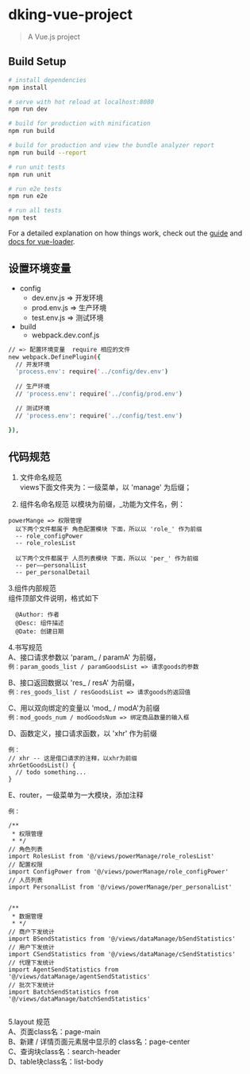 # dking-vue-project

> A Vue.js project

## Build Setup

``` bash
# install dependencies
npm install

# serve with hot reload at localhost:8080
npm run dev

# build for production with minification
npm run build

# build for production and view the bundle analyzer report
npm run build --report

# run unit tests
npm run unit

# run e2e tests
npm run e2e

# run all tests
npm test
```

For a detailed explanation on how things work, check out the [guide](http://vuejs-templates.github.io/webpack/) and [docs for vue-loader](http://vuejs.github.io/vue-loader).

## 设置环境变量
  - config 
    - dev.env.js => 开发环境
    - prod.env.js => 生产环境
    - test.env.js => 测试环境
  - build
    - webpack.dev.conf.js 
      <br>
``` bash
// => 配置环境变量  require 相应的文件
new webpack.DefinePlugin({
  // 开发环境
  'process.env': require('../config/dev.env')
  
  // 生产环境
  // 'process.env': require('../config/prod.env')

  // 测试环境
  // 'process.env': require('../config/test.env')

}),
```

## 代码规范
1. 文件命名规范  
  views下面文件夹为：一级菜单，以 'manage' 为后缀；
  
2. 组件名命名规范
  以模块为前缀，_功能为文件名，例：
  ```$xslt
  powerMange => 权限管理
    以下两个文件都属于 角色配置模块 下面，所以以 'role_' 作为前缀
    -- role_configPower
    -- role_rolesList
    
    以下两个文件都属于 人员列表模块 下面，所以以 'per_' 作为前缀
    -- per——personalList
    -- per_personalDetail
  ```
  
3.组件内部规范  
  组件顶部文件说明，格式如下
  ```
    @Author: 作者
    @Desc: 组件描述
    @Date: 创建日期
```
4.书写规范  
  A、接口请求参数以 'param_ / paramA' 为前缀，  
  ``例：param_goods_list / paramGoodsList => 请求goods的参数``  
  
  B、接口返回数据以 'res_ / resA' 为前缀，  
   ``例：res_goods_list / resGoodsList => 请求goods的返回值``
  
  C、用以双向绑定的变量以 'mod_ / modA'为前缀   
  ``例：mod_goods_num / modGoodsNum => 绑定商品数量的输入框``   
  
  D、函数定义，接口请求函数，以 'xhr' 作为前缀    
  ```
  例：
  // xhr -- 这是借口请求的注释，以xhr为前缀
  xhrGetGoodsList() {
    // todo something...
  }
```

  E、router，一级菜单为一大模块，添加注释   
  ```
  例：  
    
  /**
   * 权限管理
   * */ 
  // 角色列表
  import RolesList from '@/views/powerManage/role_rolesList'
  // 配置权限
  import ConfigPower from '@/views/powerManage/role_configPower'
  // 人员列表
  import PersonalList from '@/views/powerManage/per_personalList'
    
    
  /**
   * 数据管理
   * */
  // 商户下发统计
  import BSendStatistics from '@/views/dataManage/bSendStatistics'
  // 用户下发统计
  import CSendStatistics from '@/views/dataManage/cSendStatistics'
  // 代理下发统计
  import AgentSendStatistics from '@/views/dataManage/agentSendStatistics'
  // 批次下发统计
  import BatchSendStatistics from '@/views/dataManage/batchSendStatistics'


```
 
5.layout 规范   
A、页面class名：page-main    
B、新建 / 详情页面元素居中显示的 class名：page-center   
C、查询块class名：search-header   
D、table块class名：list-body 
          
